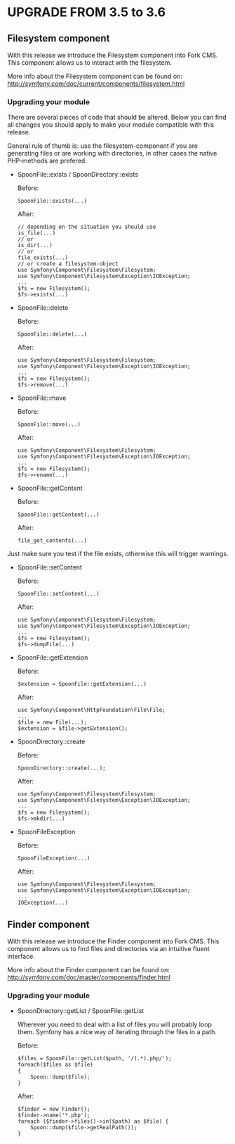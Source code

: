 UPGRADE FROM 3.5 to 3.6
=======================

## Filesystem component

With this release we introduce the Filesystem component into Fork CMS. This
component allows us to interact with the filesystem.

More info about the Filesystem component can be found on:
http://symfony.com/doc/current/components/filesystem.html

### Upgrading your module

There are several pieces of code that should be altered. Below you can find all
changes you should apply to make your module compatible with this release.

General rule of thumb is: use the filesystem-component if you are generating
files or are working with directories, in other cases the native PHP-methods
are prefered.

* SpoonFile::exists / SpoonDirectory::exists

   Before:
	```
	SpoonFile::exists(...)
	```

   After:
	```
	// depending on the situation you should use
	is_file(...)
	// or
	is_dir(...)
	// or
	file_exists(...)
	// or create a filesystem-object
	use Symfony\Component\Filesystem\Filesystem;
    use Symfony\Component\Filesystem\Exception\IOException;
    ...
	$fs = new Filesystem();
	$fs->exists(...)
	```

* SpoonFile::delete

   Before:
	```
	SpoonFile::delete(...)
	```

   After:
	```
	use Symfony\Component\Filesystem\Filesystem;
    use Symfony\Component\Filesystem\Exception\IOException;
    ...
	$fs = new Filesystem();
	$fs->remove(...)
	```

* SpoonFile::move

   Before:
	```
	SpoonFile::move(...)
	```

   After:
	```
	use Symfony\Component\Filesystem\Filesystem;
    use Symfony\Component\Filesystem\Exception\IOException;
    ...
	$fs = new Filesystem();
	$fs->rename(...)
	```

* SpoonFile::getContent

   Before:
	```
	SpoonFile::getContent(...)
	```

   After:
	```
	file_get_contents(...)
	```

Just make sure you test if the file exists, otherwise this will trigger warnings.

* SpoonFile::setContent

   Before:
	```
	SpoonFile::setContent(...)
	```

   After:
	```
	use Symfony\Component\Filesystem\Filesystem;
    use Symfony\Component\Filesystem\Exception\IOException;
	...
	$fs = new Filesystem();
	$fs->dumpFile(...)
	```

* SpoonFile::getExtension

   Before:
	```
	$extension = SpoonFile::getExtension(...)
	```

   After:
	```
	use Symfony\Component\HttpFoundation\File\File;
	...
	$file = new File(...);
	$extension = $file->getExtension();
	```

* SpoonDirectory::create

   Before:
	```
	SpoonDirectory::create(...);
	```

   After:
	```
	use Symfony\Component\Filesystem\Filesystem;
    use Symfony\Component\Filesystem\Exception\IOException;
    ...
	$fs = new Filesystem();
	$fs->mkdir(...)
	```

* SpoonFileException

   Before:
	```
	SpoonFileException(...)
	```

   After:
	```
	use Symfony\Component\Filesystem\Filesystem;
    use Symfony\Component\Filesystem\Exception\IOException;
    ...
	IOException(...)
	```

## Finder component

With this release we introduce the Finder component into Fork CMS. This
component allows us to find files and directories via an intuitive fluent
interface.

More info about the Finder component can be found on:
http://symfony.com/doc/master/components/finder.html

### Upgrading your module

* SpoonDirectory::getList / SpoonFile::getList

   Wherever you need to deal with a list of files you will probably loop them.
   Symfony has a nice way of iterating through the files in a path.

   Before:
    ```
    $files = SpoonFile::getList($path, '/(.*).php/');
	foreach($files as $file)
	{
		Spoon::dump($file);
	}
    ```

   After:
	```
	$finder = new Finder();
	$finder->name('*.php');
	foreach ($finder->files()->in($path) as $file) {
		Spoon::dump($file->getRealPath());
	}
	```

